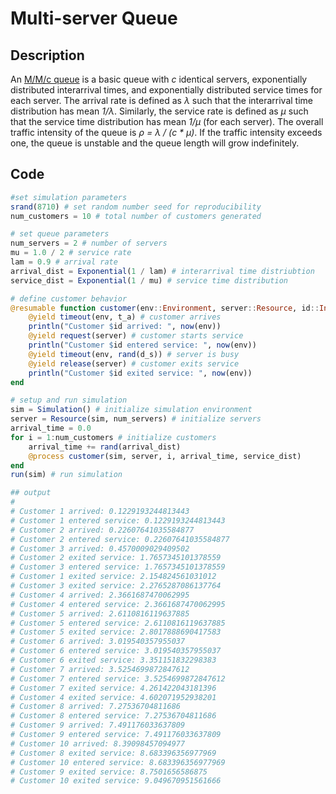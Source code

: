 # Multi-server Queue
  
## Description

An [M/M/c queue](https://en.wikipedia.org/wiki/M/M/c_queue) is a basic queue with _c_ identical servers, exponentially distributed interarrival times, and exponentially distributed service times for each server. The arrival rate is defined as _λ_ such that the interarrival time distribution has mean _1/λ_. Similarly, the service rate is defined as _μ_ such that the service time distribution has mean _1/μ_ (for each server). The overall traffic intensity of the queue is _ρ = λ / (c * μ)_. If the traffic intensity exceeds one, the queue is unstable and the queue length will grow indefinitely. 

## Code

```julia
#set simulation parameters
srand(8710) # set random number seed for reproducibility
num_customers = 10 # total number of customers generated

# set queue parameters
num_servers = 2 # number of servers
mu = 1.0 / 2 # service rate
lam = 0.9 # arrival rate
arrival_dist = Exponential(1 / lam) # interarrival time distriubtion
service_dist = Exponential(1 / mu) # service time distribution

# define customer behavior
@resumable function customer(env::Environment, server::Resource, id::Integer, t_a::Float64, d_s::Distribution)
    @yield timeout(env, t_a) # customer arrives
    println("Customer $id arrived: ", now(env))
    @yield request(server) # customer starts service
    println("Customer $id entered service: ", now(env))
    @yield timeout(env, rand(d_s)) # server is busy
    @yield release(server) # customer exits service
    println("Customer $id exited service: ", now(env))
end

# setup and run simulation
sim = Simulation() # initialize simulation environment
server = Resource(sim, num_servers) # initialize servers
arrival_time = 0.0
for i = 1:num_customers # initialize customers
    arrival_time += rand(arrival_dist)
    @process customer(sim, server, i, arrival_time, service_dist)
end
run(sim) # run simulation

## output
#
# Customer 1 arrived: 0.1229193244813443
# Customer 1 entered service: 0.1229193244813443
# Customer 2 arrived: 0.22607641035584877
# Customer 2 entered service: 0.22607641035584877
# Customer 3 arrived: 0.4570009029409502
# Customer 2 exited service: 1.7657345101378559
# Customer 3 entered service: 1.7657345101378559
# Customer 1 exited service: 2.154824561031012
# Customer 3 exited service: 2.2765287086137764
# Customer 4 arrived: 2.3661687470062995
# Customer 4 entered service: 2.3661687470062995
# Customer 5 arrived: 2.6110816119637885
# Customer 5 entered service: 2.6110816119637885
# Customer 5 exited service: 2.8017888690417583
# Customer 6 arrived: 3.019540357955037
# Customer 6 entered service: 3.019540357955037
# Customer 6 exited service: 3.351151832298383
# Customer 7 arrived: 3.5254699872847612
# Customer 7 entered service: 3.5254699872847612
# Customer 7 exited service: 4.261422043181396
# Customer 4 exited service: 4.602071952938201
# Customer 8 arrived: 7.27536704811686
# Customer 8 entered service: 7.27536704811686
# Customer 9 arrived: 7.491176033637809
# Customer 9 entered service: 7.491176033637809
# Customer 10 arrived: 8.39098457094977
# Customer 8 exited service: 8.683396356977969
# Customer 10 entered service: 8.683396356977969
# Customer 9 exited service: 8.7501656586875
# Customer 10 exited service: 9.049670951561666
```
